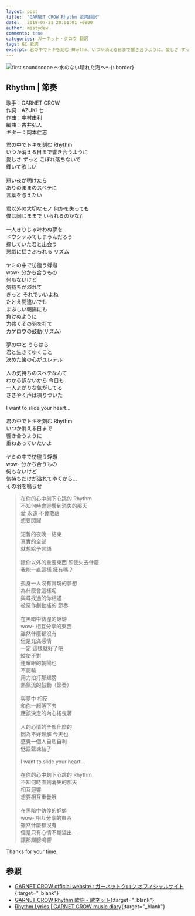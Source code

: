 ```yaml
---
layout: post
title:  "GARNET CROW Rhythm 歌詞翻訳"
date:   2019-07-21 20:01:01 +0800
author: mistydew
comments: true
categories: ガーネット・クロウ 翻訳
tags: GC 歌詞
excerpt: 君の中でトキを刻む Rhythm、いつか消える日まで響き合うように。愛しさ ずっと こぼれ落ちないで、輝いて欲しい。
---
```

![first soundscope 〜水のない晴れた海へ〜](https://raw.githubusercontent.com/mistydew/gc2/master/cover/album/AL01_first%20soundscope%20〜水のない晴れた海へ〜.jpg){:.border}

## Rhythm | 節奏

歌手：GARNET CROW<br>
作詞：AZUKI 七<br>
作曲：中村由利<br>
編曲：古井弘人<br>
ギター：岡本仁志

<div class="lyric-original">
<p>
君の中でトキを刻む Rhythm<br>
いつか消える日まで響き合うように<br>
愛しさ ずっと こぼれ落ちないで<br>
輝いて欲しい<br>
<br>
短い夜が明けたら<br>
ありのままのスベテに<br>
言葉を与えたい<br>
<br>
君以外の大切なモノ 何かを失っても<br>
僕は同じままで いられるのかな?<br>
<br>
一人きりじゃ叶わぬ夢を<br>
ドウシテみてしまうんだろう<br>
探していた君と出会う<br>
悪戯に揺さぶられる リズム<br>
<br>
ヤミの中で彷徨う蜉蝣<br>
wow- 分かち合うもの<br>
何もないけど<br>
気持ちが溢れて<br>
きっと それでいいよね<br>
たとえ間違いでも<br>
まぶしい朝陽にも<br>
負けぬように<br>
力強くその羽を打て<br>
カゲロウの鼓動(リズム)<br>
<br>
夢の中と うらはら<br>
君と生きてゆくこと<br>
決めた筈の心がユレテル<br>
<br>
人の気持ちのスベテなんて<br>
わかる訳ないから 今日も<br>
一人よがりな気がしてる<br>
ささやく声は凍りついた<br>
<br>
I want to slide your heart…<br>
<br>
君の中でトキを刻む Rhythm<br>
いつか消える日まで<br>
響き合うように<br>
重ねあっていたいよ<br>
<br>
ヤミの中で彷徨う蜉蝣<br>
wow- 分かち合うもの<br>
何もないけど<br>
気持ちだけが溢れてゆくから…<br>
その羽を鳴らせ
</p>
</div>

<div class="lyric-translation">
<blockquote>
在你的心中刻下心跳的 Rhythm<br>
不知何時會迴響到消失的那天<br>
愛 永遠 不會散落<br>
想要閃耀<br>
<br>
短暫的夜晚一結束<br>
真實的全部<br>
就想給予言語<br>
<br>
除你以外的重要東西 即使失去什麼<br>
我能一直這樣 擁有嗎？<br>
<br>
孤身一人沒有實現的夢想<br>
為什麼會這樣呢<br>
與尋找過的你相遇<br>
被惡作劇動搖的 節奏<br>
<br>
在黑暗中彷徨的蜉蝣<br>
wow- 相互分享的東西<br>
雖然什麼都沒有<br>
但是充滿感情<br>
一定 這樣就好了吧<br>
縱使不對<br>
連耀眼的朝陽也<br>
不認輸<br>
用力拍打那翅膀<br>
熱氣流的鼓動（節奏）<br>
<br>
與夢中 相反<br>
和你一起活下去<br>
應該決定的內心搖曳著<br>
<br>
人的心情的全部什麼的<br>
因為不好理解 今天也<br>
感覺一個人自私自利<br>
低語聲凍結了<br>
<br>
I want to slide your heart...<br>
<br>
在你的心中刻下心跳的 Rhythm<br>
不知何時直到消失的那天<br>
相互迴響<br>
想要相互重疊哦<br>
<br>
在黑暗中彷徨的蜉蝣<br>
wow- 相互分享的東西<br>
雖然什麼都沒有<br>
但是只有心情不斷溢出...<br>
讓那翅膀鳴響
</blockquote>
</div>

Thanks for your time.

## 参照

* [GARNET CROW official website : ガーネットクロウ オフィシャルサイト](http://www.garnetcrow.com){:target="_blank"}
* [GARNET CROW Rhythm 歌詞 - 歌ネット](https://www.uta-net.com/song/20121){:target="_blank"}
* [Rhythm Lyrics \| GARNET CROW music diary](https://mistydew.github.io/gc/lyrics/original/Rhythm.html){:target="_blank"}
